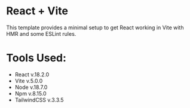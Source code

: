 # React + Vite

This template provides a minimal setup to get React working in Vite with HMR and some ESLint rules.

# Tools Used:

- React v.18.2.0
- Vite v.5.0.0
- Node v.18.7.0
- Npm v.8.15.0
- TailwindCSS v.3.3.5
